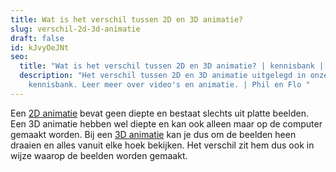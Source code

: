 ```yaml
---
title: Wat is het verschil tussen 2D en 3D animatie?
slug: verschil-2d-3d-animatie
draft: false
id: kJvyOeJNt
seo:
  title: "Wat is het verschil tussen 2D en 3D animatie? | kennisbank | Phil en Flo "
  description: "Het verschil tussen 2D en 3D animatie uitgelegd in onze
    kennisbank. Leer meer over video's en animatie. | Phil en Flo "
---
```

Een [2D animatie](https://www.philenflo.nl/2d-animatie/) bevat geen diepte en bestaat slechts uit platte beelden. Een 3D animatie hebben wel diepte en kan ook alleen maar op de computer gemaakt worden. Bij een [3D animatie](https://www.philenflo.nl/3d-animatie-laten-maken/) kan je dus om de beelden heen draaien en alles vanuit elke hoek bekijken. Het verschil zit hem dus ook in wijze waarop de beelden worden gemaakt.